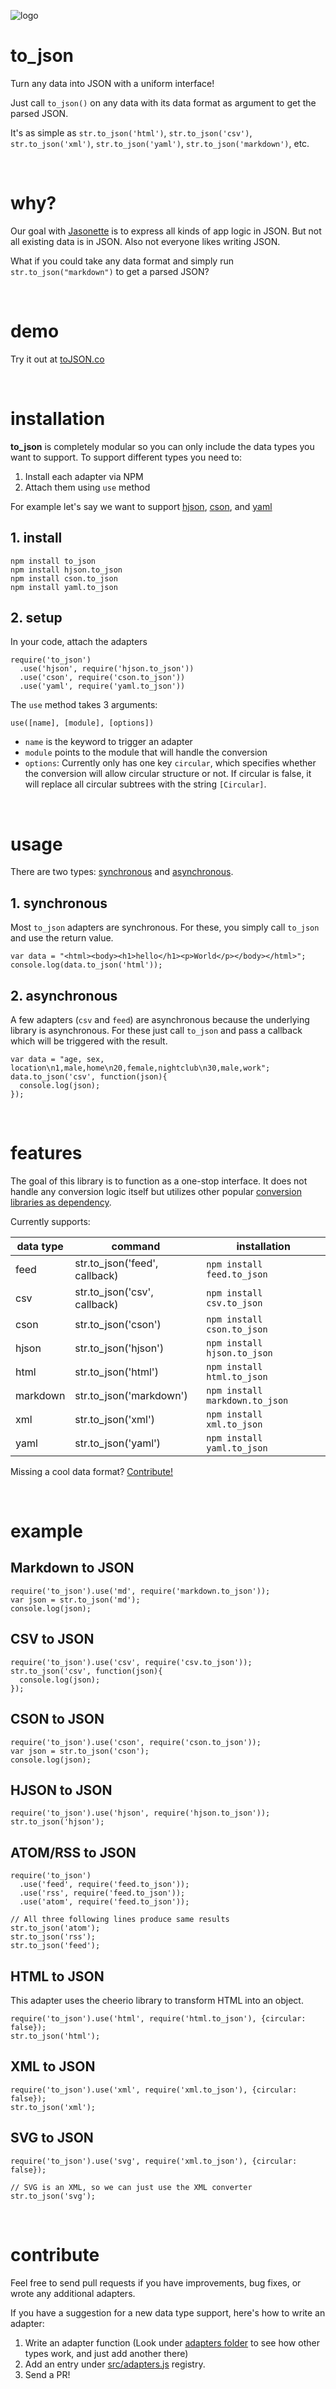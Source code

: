 ![logo](https://raw.githubusercontent.com/gliechtenstein/images/master/logo.png)

# to_json

Turn any data into JSON with a uniform interface!

Just call `to_json()` on any data with its data format as argument to get the parsed JSON.

It's as simple as `str.to_json('html')`, `str.to_json('csv')`, `str.to_json('xml')`, `str.to_json('yaml')`, `str.to_json('markdown')`, etc.

<br>

# why?

Our goal with [Jasonette](https://www.jasonette.com) is to express all kinds of app logic in JSON. But not all existing data is in JSON. Also not everyone likes writing JSON.

What if you could take any data format and simply run `str.to_json("markdown")` to get a parsed JSON?

<br>

# demo

Try it out at [toJSON.co](https://toJSON.co/)

<br>

# installation

**to_json** is completely modular so you can only include the data types you want to support. To support different types you need to:

1. Install each adapter via NPM
2. Attach them using `use` method

For example let's say we want to support [hjson](https://hjson.org/), [cson](https://github.com/bevry/cson), and [yaml](http://yaml.org/)

## 1. install

```
npm install to_json
npm install hjson.to_json
npm install cson.to_json
npm install yaml.to_json
```

## 2. setup

In your code, attach the adapters

```
require('to_json')
  .use('hjson', require('hjson.to_json'))
  .use('cson', require('cson.to_json'))
  .use('yaml', require('yaml.to_json'))
```

The `use` method takes 3 arguments:

```
use([name], [module], [options])
```

- `name` is the keyword to trigger an adapter
- `module` points to the module that will handle the conversion
- `options`: Currently only has one key `circular`, which specifies whether the conversion will allow circular structure or not. If circular is false, it will replace all circular subtrees with the string `[Circular]`.

<br>

# usage

There are two types: [synchronous](#1-synchronous) and [asynchronous](#2-asynchronous).

## 1. synchronous

Most `to_json` adapters are synchronous. For these, you simply call `to_json` and use the return value.

```
var data = "<html><body><h1>hello</h1><p>World</p></body></html>";
console.log(data.to_json('html'));
```

## 2. asynchronous

A few adapters (`csv` and `feed`) are asynchronous because the underlying library is asynchronous. For these just call `to_json` and pass a callback which will be triggered with the result.

```
var data = "age, sex, location\n1,male,home\n20,female,nightclub\n30,male,work";
data.to_json('csv', function(json){
  console.log(json);
});
```

<br>

# features

The goal of this library is to function as a one-stop interface. It does not handle any conversion logic itself but utilizes other popular [conversion libraries as dependency](https://github.com/Jasonette/to_json/blob/master/package.json#L15).

Currently supports:

data type | command                           | installation
----------|-----------------------------------|-----------------------------
feed      | str.to_json('feed', callback)     | `npm install feed.to_json`
csv       | str.to_json('csv', callback)      | `npm install csv.to_json`
cson      | str.to_json('cson')               | `npm install cson.to_json`
hjson     | str.to_json('hjson')              | `npm install hjson.to_json`
html      | str.to_json('html')               | `npm install html.to_json`
markdown  | str.to_json('markdown')           | `npm install markdown.to_json`
xml       | str.to_json('xml')                | `npm install xml.to_json`
yaml      | str.to_json('yaml')               | `npm install yaml.to_json`

Missing a cool data format? [Contribute!](#contribute)

<br>


# example

## Markdown to JSON
```
require('to_json').use('md', require('markdown.to_json'));
var json = str.to_json('md');
console.log(json);
```

## CSV to JSON
```
require('to_json').use('csv', require('csv.to_json'));
str.to_json('csv', function(json){
  console.log(json);
});
```

## CSON to JSON
```
require('to_json').use('cson', require('cson.to_json'));
var json = str.to_json('cson');
console.log(json);
```

## HJSON to JSON
```
require('to_json').use('hjson', require('hjson.to_json'));
str.to_json('hjson');
```

## ATOM/RSS to JSON
```
require('to_json')
  .use('feed', require('feed.to_json'));
  .use('rss', require('feed.to_json'));
  .use('atom', require('feed.to_json'));

// All three following lines produce same results
str.to_json('atom');
str.to_json('rss');
str.to_json('feed');

```

## HTML to JSON
This adapter uses the cheerio library to transform HTML into an object.

```
require('to_json').use('html', require('html.to_json'), {circular: false});
str.to_json('html');
```

## XML to JSON
```
require('to_json').use('xml', require('xml.to_json'), {circular: false});
str.to_json('xml');
```

## SVG to JSON
```
require('to_json').use('svg', require('xml.to_json'), {circular: false});

// SVG is an XML, so we can just use the XML converter
str.to_json('svg');
```

<br>

# contribute
Feel free to send pull requests if you have improvements, bug fixes, or wrote any additional adapters.

If you have a suggestion for a new data type support, here's how to write an adapter:

1. Write an adapter function (Look under [adapters folder](src/adapters) to see how other types work, and just add another there)
2. Add an entry under [src/adapters.js](src/adapters.js) registry.
3. Send a PR!

